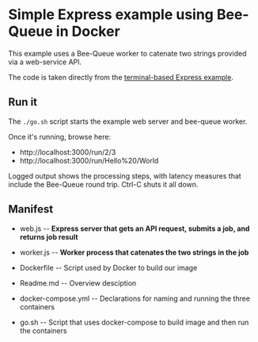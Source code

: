 # Simple Express example using Bee-Queue in Docker

This example uses a Bee-Queue worker to catenate two strings provided via a web-service API.

The code is taken directly from the [terminal-based Express example](file:../../express/README.md).

## Run it

The `./go.sh` script starts the example web server and bee-queue worker.

Once it's running, browse here:

- http://localhost:3000/run/2/3
- http://localhost:3000/run/Hello%20/World

Logged output shows the processing steps, with latency measures that include the Bee-Queue round trip.
Ctrl-C shuts it all down.

## Manifest

- web.js -- **Express server that gets an API request, submits a job, and returns job result**
- worker.js -- **Worker process that catenates the two strings in the job**

- Dockerfile -- Script used by Docker to build our image
- Readme.md -- Overview desciption
- docker-compose.yml -- Declarations for naming and running the three containers
- go.sh -- Script that uses docker-compose to build image and then run the containers
